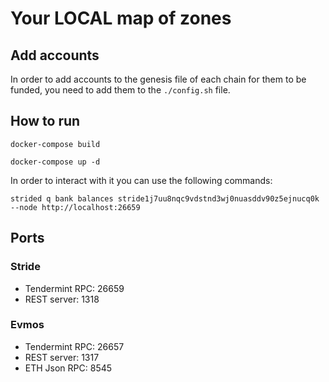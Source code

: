 # Your LOCAL map of zones

## Add accounts

In order to add accounts to the genesis file of each chain for them to be funded, you need to add them to the `./config.sh` file.

## How to run

`docker-compose build`

`docker-compose up -d`

In order to interact with it you can use the following commands:

`strided q bank balances stride1j7uu8nqc9vdstnd3wj0nuasddv90z5ejnucq0k --node http://localhost:26659`

## Ports

### Stride

- Tendermint RPC: 26659
- REST server: 1318

### Evmos
- Tendermint RPC: 26657
- REST server: 1317
- ETH Json RPC: 8545

